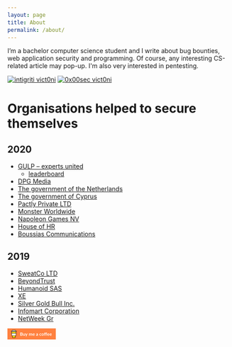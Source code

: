 ```yaml
---
layout: page
title: About
permalink: /about/
---
```


I’m a bachelor computer science student and I write about bug bounties, web application security and programming. Of course, any interesting CS-related article may pop-up. I'm also very interested in pentesting.

[![intigriti vict0ni](https://img.shields.io/badge/intigriti-%40vict0ni-blue?style=flat-square)](https://www.intigriti.com/profile/vict0ni) [![0x00sec vict0ni](https://img.shields.io/badge/0x00sec-%40vict0ni-black?style=flat-square)](https://0x00sec.org/u/vict0ni/)

# Organisations helped to secure themselves

## 2020
* [GULP – experts united](https://www.gulp.de/)
	* [leaderboard](https://www.intigriti.com/researcher/programs/randstad/gulp/leaderboard?alltime=true&severity=1)
* [DPG Media](https://www.dpgmedia.be/nl)
* [The government of the Netherlands](https://www.government.nl/topics/cybercrime/fighting-cybercrime-in-the-netherlands/responsible-disclosure)
* [The government of Cyprus](https://www.openbugbounty.org/reports/1152682/)
* [Pactly Private LTD](https://pactly.ai)
* [Monster Worldwide](https://www.monster.com/career-advice/)
* [Napoleon Games NV](https://www.napoleongames.be/)
* [House of HR](https://www.houseofhr.com/)
* [Boussias  Communications](https://www.openbugbounty.org/reports/1189683/)

## 2019
* [SweatCo LTD](https://sweatco.in/)
* [BeyondTrust](https://www.beyondtrust.com)
* [Humanoid SAS](https://www.frandroid.com/a-propos/)
* [XE](https://www.openbugbounty.org/reports/978465/)
* [Silver Gold Bull Inc.](https://silvergoldbull.com)
* [Infomart Corporation](https://www.infomart.co.jp/e/information/index.asp)
* [NetWeek Gr](https://www.openbugbounty.org/reports/983824/)


[![Buy me a coffee](https://raw.githubusercontent.com/victoni/victoni.github.io/master/images/rsz_rsz_lato-orange.png)](https://www.buymeacoffee.com/vict0ni)
